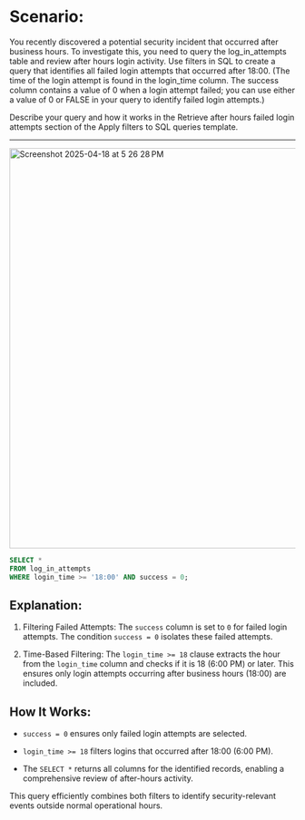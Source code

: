# Scenario: 
You recently discovered a potential security incident that occurred after business hours. To investigate this, you need to query the log_in_attempts table and review after hours login activity. Use filters in SQL to create a query that identifies all failed login attempts that occurred after 18:00. (The time of the login attempt is found in the login_time column. The success column contains a value of 0 when a login attempt failed; you can use either a value of 0 or FALSE in your query to identify failed login attempts.)

Describe your query and how it works in the Retrieve after hours failed login attempts section of the Apply filters to SQL queries template. 

---
<img width="706" alt="Screenshot 2025-04-18 at 5 26 28 PM" src="https://github.com/user-attachments/assets/0f652049-8f0f-4a1a-bade-aa791320c4f4" />

```sql
SELECT *
FROM log_in_attempts
WHERE login_time >= '18:00' AND success = 0;
```

## Explanation:
1. Filtering Failed Attempts:
The `success` column is set to `0` for failed login attempts. The condition `success = 0` isolates these failed attempts.

2. Time-Based Filtering:
The `login_time >= 18` clause extracts the hour from the `login_time` column and checks if it is 18 (6:00 PM) or later. This ensures only login attempts occurring after business hours (18:00) are included.

## How It Works:
- `success = 0` ensures only failed login attempts are selected.

- `login_time >= 18` filters logins that occurred after 18:00 (6:00 PM).

- The `SELECT *` returns all columns for the identified records, enabling a comprehensive review of after-hours activity.

This query efficiently combines both filters to identify security-relevant events outside normal operational hours.
